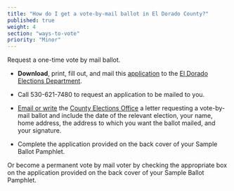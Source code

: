 ```yaml
---
title: "How do I get a vote-by-mail ballot in El Dorado County?"
published: true
weight: 4
section: "ways-to-vote"
priority: "Minor"
---
```


Request a one-time vote by mail ballot.  

- **Download**, print, fill out, and mail this [application](http://elections.cdn.sos.ca.gov/vote-by-mail/pdf/vote-by-mail-application.pdf) to the [El Dorado Elections Department](https://www.edcgov.us/Government/Elections).  

- Call 530-621-7480 to request an application to be mailed to you.  

- [Email or write](https://www.edcgov.us/Government/Elections) the [County Elections Office](#section-election-office-contact) a letter requesting a vote-by-mail ballot and include the date of the relevant election, your name, home address, the address to which you want the ballot mailed, and your signature.  

- Complete the application provided on the back cover of your Sample Ballot Pamphlet.  

Or become a permanent vote by mail voter by checking the appropriate box on the application provided on the back cover of your Sample Ballot Pamphlet.  
